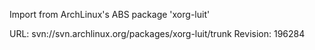 Import from ArchLinux's ABS package 'xorg-luit'

URL: svn://svn.archlinux.org/packages/xorg-luit/trunk
Revision: 196284
